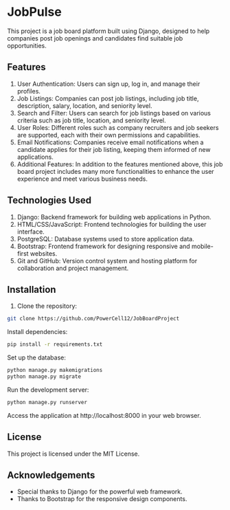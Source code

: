 # JobPulse
This project is a job board platform built using Django, designed to help companies post job openings and candidates find suitable job opportunities.

## Features
1. User Authentication: Users can sign up, log in, and manage their profiles.
2. Job Listings: Companies can post job listings, including job title, description, salary, location, and seniority level.
3. Search and Filter: Users can search for job listings based on various criteria such as job title, location, and seniority level.
4. User Roles: Different roles such as company recruiters and job seekers are supported, each with their own permissions and capabilities.
5. Email Notifications: Companies receive email notifications when a candidate applies for their job listing, keeping them informed of new applications.
6. Additional Features: In addition to the features mentioned above, this job board project includes many more functionalities to enhance the user experience and meet various business needs.

## Technologies Used
1. Django: Backend framework for building web applications in Python.
2. HTML/CSS/JavaScript: Frontend technologies for building the user interface.
3. PostgreSQL: Database systems used to store application data.
4. Bootstrap: Frontend framework for designing responsive and mobile-first websites.
5. Git and GitHub: Version control system and hosting platform for collaboration and project management.


## Installation
1. Clone the repository:
``` bash
git clone https://github.com/PowerCell12/JobBoardProject
```

Install dependencies:
``` bash
pip install -r requirements.txt
```

Set up the database:
``` python
python manage.py makemigrations
python manage.py migrate
```

Run the development server:
``` python
python manage.py runserver
```

Access the application at http://localhost:8000 in your web browser.


## License
This project is licensed under the MIT License.

## Acknowledgements
- Special thanks to Django for the powerful web framework.
- Thanks to Bootstrap for the responsive design components.
